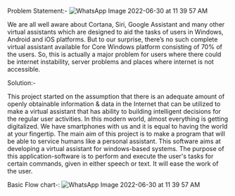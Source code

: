 Problem Statement:-
![WhatsApp Image 2022-06-30 at 11 39 57 AM](https://user-images.githubusercontent.com/110478082/183480717-87c63bcb-a3af-4847-96b0-eeafc2511df7.jpeg)

 We are all well aware about Cortana, Siri, Google Assistant and many other virtual 
assistants which are designed to aid the tasks of users in Windows, Android and iOS 
platforms. But to our surprise, there’s no such complete virtual assistant available for Core 
Windows platform consisting of 70% of the users. So, this is actually a major problem for
users where there could be internet instability, server problems and places where internet is 
not accessible.

Solution:-

 This project started on the assumption that there is an adequate amount of openly 
obtainable information & data in the Internet that can be utilized to make a virtual assistant that 
has ability to building intelligent decisions for the regular user activities. In this modern world, 
almost everything is getting digitalized. We have smartphones with us and it is equal to having 
the world at your fingertip.
 The main aim of this project is to make a program that will be able to service humans 
like a personal assistant. This software aims at developing a virtual assistant for windows-based 
systems. The purpose of this application-software is to perform and execute the user's tasks for 
certain commands, given in either speech or text. It will ease the work of the user.

Basic Flow chart-:
![WhatsApp Image 2022-06-30 at 11 39 57 AM](https://user-images.githubusercontent.com/110478082/183481124-71660200-ee54-4b3e-9d6d-363bcfbf95d1.jpeg)
